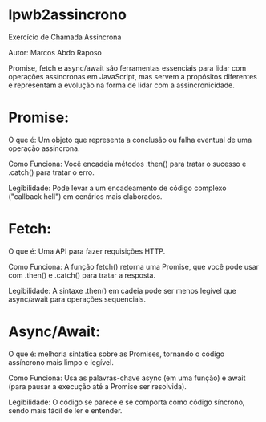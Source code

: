 # lpwb2assincrono
Exercício de Chamada Assincrona

Autor: Marcos Abdo Raposo

Promise, fetch e async/await são ferramentas essenciais para lidar com operações assíncronas em JavaScript, mas servem a propósitos diferentes e representam a evolução na forma de lidar com a assincronicidade.

Promise:
=======

O que é: Um objeto que representa a conclusão ou falha eventual de uma operação assíncrona. 

Como Funciona: Você encadeia métodos .then() para tratar o sucesso e .catch() para tratar o erro.

Legibilidade: Pode levar a um encadeamento de código complexo ("callback hell") em cenários mais elaborados.	

Fetch:
=====

O que é:  Uma API para fazer requisições HTTP.

Como Funciona: A função fetch() retorna uma Promise, que você pode usar com .then() e .catch() para tratar a resposta.

Legibilidade: A sintaxe .then() em cadeia pode ser menos legível que async/await para operações sequenciais.	

Async/Await:
===========

O que é: melhoria sintática sobre as Promises, tornando o código assíncrono mais limpo e legível.

Como Funciona: Usa as palavras-chave async (em uma função) e await (para pausar a execução até a Promise ser resolvida).

Legibilidade: O código se parece e se comporta como código síncrono, sendo mais fácil de ler e entender.





